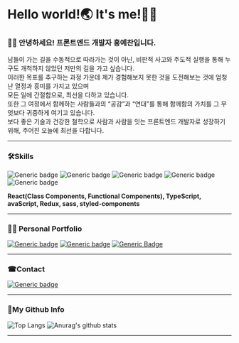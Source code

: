 # Hello world!🌏 It's me!🙋‍♂

### 👨‍💻 **안녕하세요! 프론트엔드 개발자 홍예찬입니다.**<br>

남들이 가는 길을 수동적으로 따라가는 것이 아닌, 비판적 사고와 주도적 실행을 통해 누구도 개척하지 않았던 저만의 길을 가고 싶습니다.<br> 
이러한 목표를 추구하는 과정 가운데 제가 경험해보지 못한 것을 도전해보는 것에 엄청난 열정과 흥미를 가지고 있으며<br> 
모든 일에 간절함으로, 최선을 다하고 있습니다.<br> 
또한 그 여정에서 함께하는 사람들과의 “공감”과 “연대”를 통해 함께함의 가치를 그 무엇보다 귀중하게 여기고 있습니다.<br> 
보다 좋은 기술과 건강한 철학으로 사람과 사람을 잇는 프론트엔드 개발자로 성장하기 위해, 주어진 오늘에 최선을 다합니다.<br>
****
### 🛠**Skills**
![Generic badge](https://img.shields.io/badge/-react-white?style=for-the-badge&logo=react)
![Generic badge](https://img.shields.io/badge/-Javascript-white?style=for-the-badge&logo=JavaScript)
![Generic badge](https://img.shields.io/badge/-Redux-white?style=for-the-badge&logo=Redux&labelColor=764ABC)
![Generic badge](https://img.shields.io/badge/-Sass/Scss-white?style=for-the-badge&logo=sass)
![Generic badge](https://img.shields.io/badge/-styled-components-white?style=for-the-badge&logo=styled-components)

**React(Class Components, Functional Components), TypeScript, avaScript, Redux, sass, styled-components**
****

### 👨‍🏫 **Personal Portfolio**<br>

[![Generic badge](https://img.shields.io/badge/-Resume-white?style=for-the-badge&logo=about.me&logoWidth=10)](https://github.com/hayyim0626/hayyim0626/files/5833509/RESUME.pdf)
[![Generic badge](https://img.shields.io/badge/-Notion-white?style=for-the-badge&logo=notion&labelColor=black&logoWidth=10)](https://www.notion.so/b7ca3180716d48cd9f0169a9dc323c69)
[![Generic Badge](http://img.shields.io/badge/-Blog-white?style=for-the-badge&logo=bloglovin&logoWidth=10&labelColor=20c997&link=https://velog.io/@hayyim0626)](https://velog.io/@hayyim0626)
****
### ☎**Contact**<br>

[![Generic badge](https://img.shields.io/badge/-GMAIL-white?style=for-the-badge&logo=gmail&labelColor=white&logoWidth=10)](mailto:h19960626@gmail.com) 
****
### 🤘**My Github Info**<br>

![Top Langs](https://github-readme-stats.vercel.app/api/top-langs/?username=hayyim0626&layout=compact&theme=buefy&hide_border=true)  ![Anurag's github stats](https://github-readme-stats.vercel.app/api?username=hayyim0626&theme=buefy&show_icons=true&hide_title=true&hide=issues&hide_border=true) 
****


